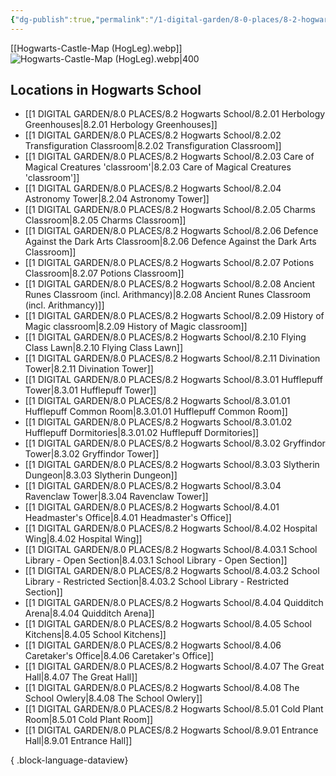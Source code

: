 ```yaml
---
{"dg-publish":true,"permalink":"/1-digital-garden/8-0-places/8-2-hogwarts-school/8-2-0-hogwarts-school-overview/","tags":["MOC"]}
---
```


[[Hogwarts-Castle-Map (HogLeg).webp]]
![Hogwarts-Castle-Map (HogLeg).webp|400](/img/user/1%20DIGITAL%20GARDEN/Images%20&%20Banners/Hogwarts-Castle-Map%20(HogLeg).webp)
## Locations in Hogwarts School
- [[1 DIGITAL GARDEN/8.0 PLACES/8.2 Hogwarts School/8.2.01 Herbology Greenhouses\|8.2.01 Herbology Greenhouses]]
- [[1 DIGITAL GARDEN/8.0 PLACES/8.2 Hogwarts School/8.2.02 Transfiguration Classroom\|8.2.02 Transfiguration Classroom]]
- [[1 DIGITAL GARDEN/8.0 PLACES/8.2 Hogwarts School/8.2.03 Care of Magical Creatures 'classroom'\|8.2.03 Care of Magical Creatures 'classroom']]
- [[1 DIGITAL GARDEN/8.0 PLACES/8.2 Hogwarts School/8.2.04 Astronomy Tower\|8.2.04 Astronomy Tower]]
- [[1 DIGITAL GARDEN/8.0 PLACES/8.2 Hogwarts School/8.2.05 Charms Classroom\|8.2.05 Charms Classroom]]
- [[1 DIGITAL GARDEN/8.0 PLACES/8.2 Hogwarts School/8.2.06 Defence Against the Dark Arts Classroom\|8.2.06 Defence Against the Dark Arts Classroom]]
- [[1 DIGITAL GARDEN/8.0 PLACES/8.2 Hogwarts School/8.2.07 Potions Classroom\|8.2.07 Potions Classroom]]
- [[1 DIGITAL GARDEN/8.0 PLACES/8.2 Hogwarts School/8.2.08 Ancient Runes Classroom (incl. Arithmancy)\|8.2.08 Ancient Runes Classroom (incl. Arithmancy)]]
- [[1 DIGITAL GARDEN/8.0 PLACES/8.2 Hogwarts School/8.2.09 History of Magic classroom\|8.2.09 History of Magic classroom]]
- [[1 DIGITAL GARDEN/8.0 PLACES/8.2 Hogwarts School/8.2.10 Flying Class Lawn\|8.2.10 Flying Class Lawn]]
- [[1 DIGITAL GARDEN/8.0 PLACES/8.2 Hogwarts School/8.2.11 Divination Tower\|8.2.11 Divination Tower]]
- [[1 DIGITAL GARDEN/8.0 PLACES/8.2 Hogwarts School/8.3.01 Hufflepuff Tower\|8.3.01 Hufflepuff Tower]]
- [[1 DIGITAL GARDEN/8.0 PLACES/8.2 Hogwarts School/8.3.01.01 Hufflepuff Common Room\|8.3.01.01 Hufflepuff Common Room]]
- [[1 DIGITAL GARDEN/8.0 PLACES/8.2 Hogwarts School/8.3.01.02 Hufflepuff Dormitories\|8.3.01.02 Hufflepuff Dormitories]]
- [[1 DIGITAL GARDEN/8.0 PLACES/8.2 Hogwarts School/8.3.02 Gryffindor Tower\|8.3.02 Gryffindor Tower]]
- [[1 DIGITAL GARDEN/8.0 PLACES/8.2 Hogwarts School/8.3.03 Slytherin Dungeon\|8.3.03 Slytherin Dungeon]]
- [[1 DIGITAL GARDEN/8.0 PLACES/8.2 Hogwarts School/8.3.04 Ravenclaw Tower\|8.3.04 Ravenclaw Tower]]
- [[1 DIGITAL GARDEN/8.0 PLACES/8.2 Hogwarts School/8.4.01 Headmaster's Office\|8.4.01 Headmaster's Office]]
- [[1 DIGITAL GARDEN/8.0 PLACES/8.2 Hogwarts School/8.4.02 Hospital Wing\|8.4.02 Hospital Wing]]
- [[1 DIGITAL GARDEN/8.0 PLACES/8.2 Hogwarts School/8.4.03.1 School Library - Open Section\|8.4.03.1 School Library - Open Section]]
- [[1 DIGITAL GARDEN/8.0 PLACES/8.2 Hogwarts School/8.4.03.2 School Library - Restricted Section\|8.4.03.2 School Library - Restricted Section]]
- [[1 DIGITAL GARDEN/8.0 PLACES/8.2 Hogwarts School/8.4.04 Quidditch Arena\|8.4.04 Quidditch Arena]]
- [[1 DIGITAL GARDEN/8.0 PLACES/8.2 Hogwarts School/8.4.05 School Kitchens\|8.4.05 School Kitchens]]
- [[1 DIGITAL GARDEN/8.0 PLACES/8.2 Hogwarts School/8.4.06 Caretaker's Office\|8.4.06 Caretaker's Office]]
- [[1 DIGITAL GARDEN/8.0 PLACES/8.2 Hogwarts School/8.4.07 The Great Hall\|8.4.07 The Great Hall]]
- [[1 DIGITAL GARDEN/8.0 PLACES/8.2 Hogwarts School/8.4.08 The School Owlery\|8.4.08 The School Owlery]]
- [[1 DIGITAL GARDEN/8.0 PLACES/8.2 Hogwarts School/8.5.01 Cold Plant Room\|8.5.01 Cold Plant Room]]
- [[1 DIGITAL GARDEN/8.0 PLACES/8.2 Hogwarts School/8.9.01 Entrance Hall\|8.9.01 Entrance Hall]]

{ .block-language-dataview}
